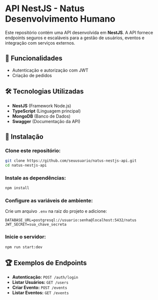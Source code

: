 # API NestJS - Natus Desenvolvimento Humano

Este repositório contém uma API desenvolvida em **NestJS**. A API fornece endpoints seguros e escaláveis para a gestão de usuários, eventos e integração com serviços externos.

## 📌 Funcionalidades
- Autenticação e autorização com JWT
- Criação de pedidos
  
## 🛠 Tecnologias Utilizadas
- **NestJS** (Framework Node.js)
- **TypeScript** (Linguagem principal)
- **MongoDB** (Banco de Dados)
- **Swagger** (Documentação da API)

## 🚀 Instalação

### Clone este repositório:
   ```sh
   git clone https://github.com/seuusuario/natus-nestjs-api.git
   cd natus-nestjs-api
   ```

### Instale as dependências:
   ```sh
   npm install
   ```

### Configure as variáveis de ambiente:
   Crie um arquivo `.env` na raiz do projeto e adicione:
   ```env
   DATABASE_URL=postgresql://usuario:senha@localhost:5432/natus
   JWT_SECRET=sua_chave_secreta
   ```

### Inicie o servidor:
   ```sh
   npm run start:dev
   ```

## 🏆 Exemplos de Endpoints

- **Autenticação:** `POST /auth/login`
- **Listar Usuários:** `GET /users`
- **Criar Evento:** `POST /events`
- **Listar Eventos:** `GET /events`